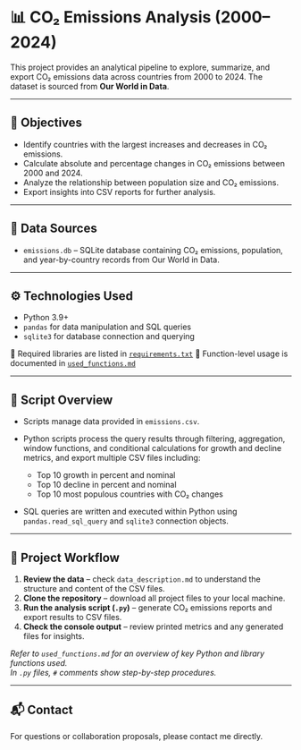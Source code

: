 # 📊 CO₂ Emissions Analysis (2000–2024)

This project provides an analytical pipeline to explore, summarize, and export CO₂ emissions data across countries from 2000 to 2024. The dataset is sourced from **Our World in Data**.

---

## 🎯 Objectives

* Identify countries with the largest increases and decreases in CO₂ emissions.
* Calculate absolute and percentage changes in CO₂ emissions between 2000 and 2024.
* Analyze the relationship between population size and CO₂ emissions.
* Export insights into CSV reports for further analysis.

---

## 🧾 Data Sources

* `emissions.db` – SQLite database containing CO₂ emissions, population, and year-by-country records from Our World in Data.

---

## ⚙️ Technologies Used

* Python 3.9+
* `pandas` for data manipulation and SQL queries
* `sqlite3` for database connection and querying

📁 Required libraries are listed in [`requirements.txt`](./requirements.txt)
📖 Function-level usage is documented in [`used_functions.md`](./used_functions.md)

---

## 📁 Script Overview

* Scripts manage data provided in `emissions.csv`.

* Python scripts process the query results through filtering, aggregation, window functions, and conditional calculations for growth and decline metrics, and export multiple CSV files including:

  * Top 10 growth in percent and nominal
  * Top 10 decline in percent and nominal
  * Top 10 most populous countries with CO₂ changes

* SQL queries are written and executed within Python using `pandas.read_sql_query` and `sqlite3` connection objects.

---

## 🧪 Project Workflow

1. **Review the data** – check `data_description.md` to understand the structure and content of the CSV files.
2. **Clone the repository** – download all project files to your local machine.
3. **Run the analysis script (`.py`)** – generate CO₂ emissions reports and export results to CSV files.
4. **Check the console output** – review printed metrics and any generated files for insights.

*Refer to `used_functions.md` for an overview of key Python and library functions used.*  
*In `.py` files, `#` comments show step-by-step procedures.*

---

## 📬 Contact

For questions or collaboration proposals, please contact me directly.
